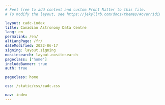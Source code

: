 ```yaml
---
# Feel free to add content and custom Front Matter to this file.
# To modify the layout, see https://jekyllrb.com/docs/themes/#overriding-theme-defaults

layout: cadc-index
title: Canadian Astronomy Data Centre
lang: en
permalink: /en/
altLangPage: /fr/
dateModified: 2022-06-17
signing: layout.signing
nositesearch: layout.nositesearch
pageclass: ["home"]
includeBanner: true
auth: true

pageclass: home

css: /static/css/cadc.css

nav: index
---
```

